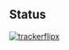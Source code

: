 ## Status

[![trackerflipx](https://catalog.flipperzero.one/application/trackerflipx/widget)](https://catalog.flipperzero.one/application/trackerflipx/page)